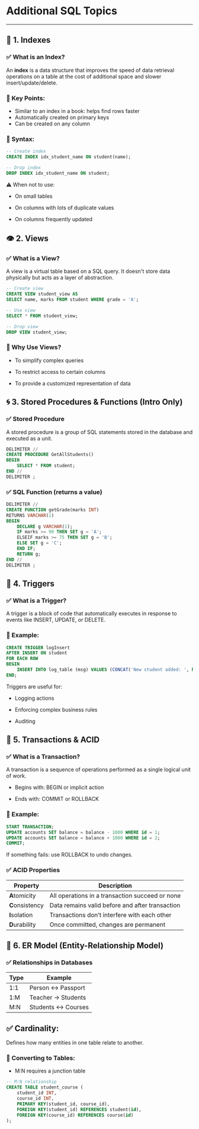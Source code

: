 #  Additional SQL Topics

---

## 🧭 1. Indexes

### ✅ What is an Index?
An **index** is a data structure that improves the speed of data retrieval operations on a table at the cost of additional space and slower insert/update/delete.

### 🧠 Key Points:
- Similar to an index in a book: helps find rows faster
- Automatically created on primary keys
- Can be created on any column

### 📌 Syntax:
```sql
-- Create index
CREATE INDEX idx_student_name ON student(name);

-- Drop index
DROP INDEX idx_student_name ON student;
```
⚠️ When not to use:
- On small tables

- On columns with lots of duplicate values

- On columns frequently updated

## 👁️ 2. Views
### ✅ What is a View?
A view is a virtual table based on a SQL query. It doesn't store data physically but acts as a layer of abstraction.
```sql
-- Create view
CREATE VIEW student_view AS
SELECT name, marks FROM student WHERE grade = 'A';

-- Use view
SELECT * FROM student_view;

-- Drop view
DROP VIEW student_view;
```
### 🧠 Why Use Views?
- To simplify complex queries

- To restrict access to certain columns

- To provide a customized representation of data

## 🌀 3. Stored Procedures & Functions (Intro Only)
### ✅ Stored Procedure
A stored procedure is a group of SQL statements stored in the database and executed as a unit.
```sql
DELIMITER //
CREATE PROCEDURE GetAllStudents()
BEGIN
    SELECT * FROM student;
END //
DELIMITER ;
```
### ✅ SQL Function (returns a value)
```sql
DELIMITER //
CREATE FUNCTION getGrade(marks INT)
RETURNS VARCHAR(1)
BEGIN
    DECLARE g VARCHAR(1);
    IF marks >= 90 THEN SET g = 'A';
    ELSEIF marks >= 75 THEN SET g = 'B';
    ELSE SET g = 'C';
    END IF;
    RETURN g;
END //
DELIMITER ;
```
## 🧲 4. Triggers
### ✅ What is a Trigger?
A trigger is a block of code that automatically executes in response to events like INSERT, UPDATE, or DELETE.

### 📌 Example:
```sql
CREATE TRIGGER logInsert
AFTER INSERT ON student
FOR EACH ROW
BEGIN
    INSERT INTO log_table (msg) VALUES (CONCAT('New student added: ', NEW.name));
END;
```
Triggers are useful for:

- Logging actions

- Enforcing complex business rules

- Auditing

## 🔁 5. Transactions & ACID
### ✅ What is a Transaction?
A transaction is a sequence of operations performed as a single logical unit of work.

- Begins with: BEGIN or implicit action

- Ends with: COMMIT or ROLLBACK

### 📌 Example:
```sql
START TRANSACTION;
UPDATE accounts SET balance = balance - 1000 WHERE id = 1;
UPDATE accounts SET balance = balance + 1000 WHERE id = 2;
COMMIT;
```
If something fails: use ROLLBACK to undo changes.

### ✅ ACID Properties
| Property        | Description                                     |
| --------------- | ----------------------------------------------- |
| **A**tomicity   | All operations in a transaction succeed or none |
| **C**onsistency | Data remains valid before and after transaction |
| **I**solation   | Transactions don’t interfere with each other    |
| **D**urability  | Once committed, changes are permanent           |

## 🧩 6. ER Model (Entity-Relationship Model)
### ✅ Relationships in Databases
| Type | Example             |
| ---- | ------------------- |
| 1:1  | Person ↔️ Passport  |
| 1\:M | Teacher → Students  |
| M\:N | Students ↔️ Courses |

## ✅ Cardinality:
Defines how many entities in one table relate to another.

### 🔄 Converting to Tables:
- M:N requires a junction table
```sql
-- M:N relationship
CREATE TABLE student_course (
    student_id INT,
    course_id INT,
    PRIMARY KEY(student_id, course_id),
    FOREIGN KEY(student_id) REFERENCES student(id),
    FOREIGN KEY(course_id) REFERENCES course(id)
);
```

